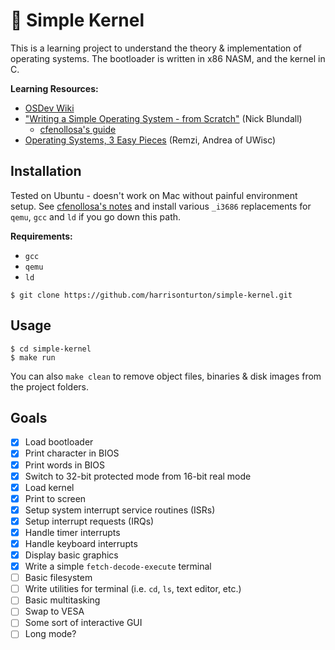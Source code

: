 # 🔧 Simple Kernel
This is a learning project to understand the theory & implementation of operating systems.
The bootloader is written in x86 NASM, and the kernel in C.

**Learning Resources:**
- [OSDev Wiki](https://wiki.osdev.org/Main_Page)
- ["Writing a Simple Operating System - from Scratch"](http://www.cs.bham.ac.uk/%7Eexr/lectures/opsys/10_11/lectures/os-dev.pdf) (Nick Blundall)
    - [cfenollosa's guide](https://github.com/cfenollosa/os-tutorial)
- [Operating Systems, 3 Easy Pieces](http://pages.cs.wisc.edu/~remzi/OSTEP/) (Remzi, Andrea of UWisc)

## Installation
Tested on Ubuntu - doesn't work on Mac without painful environment setup.
See [cfenollosa's notes](https://github.com/cfenollosa/os-tutorial) and install
various `_i3686` replacements for `qemu`, `gcc` and `ld` if you go down this path.


**Requirements:**
- `gcc`
- `qemu`
- `ld`

```
$ git clone https://github.com/harrisonturton/simple-kernel.git
```

## Usage

```
$ cd simple-kernel
$ make run
```
You can also `make clean` to remove object files, binaries & disk images from the project folders.

## Goals

- [x] Load bootloader
- [x] Print character in BIOS
- [x] Print words in BIOS
- [x] Switch to 32-bit protected mode from 16-bit real mode
- [x] Load kernel
- [x] Print to screen
- [x] Setup system interrupt service routines (ISRs)
- [x] Setup interrupt requests (IRQs)
- [x] Handle timer interrupts
- [x] Handle keyboard interrupts
- [x] Display basic graphics
- [x] Write a simple `fetch-decode-execute` terminal
- [ ] Basic filesystem
- [ ] Write utilities for terminal (i.e. `cd`, `ls`, text editor, etc.)
- [ ] Basic multitasking
- [ ] Swap to VESA
- [ ] Some sort of interactive GUI
- [ ] Long mode?
